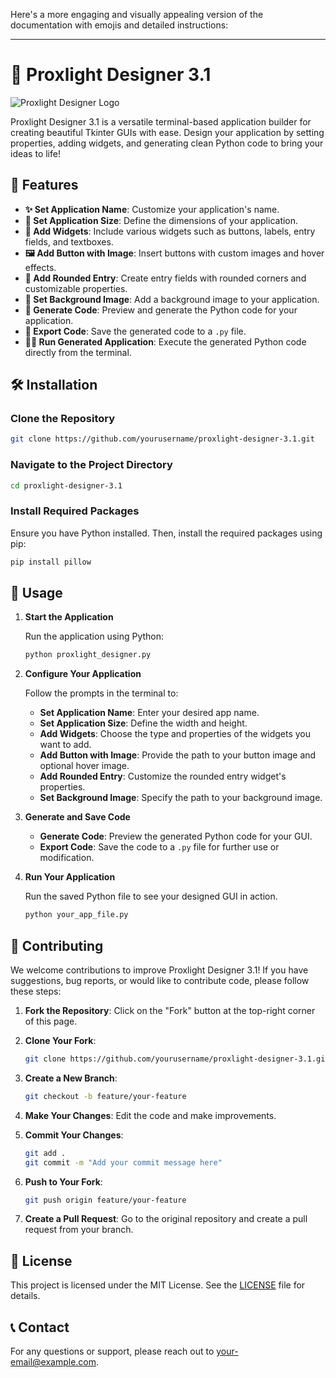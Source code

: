 Here's a more engaging and visually appealing version of the documentation with emojis and detailed instructions:

---

# 🎨 Proxlight Designer 3.1

![Proxlight Designer Logo](path/to/logo.png)

Proxlight Designer 3.1 is a versatile terminal-based application builder for creating beautiful Tkinter GUIs with ease. Design your application by setting properties, adding widgets, and generating clean Python code to bring your ideas to life!

## 🚀 Features

- **✨ Set Application Name**: Customize your application's name.
- **📏 Set Application Size**: Define the dimensions of your application.
- **🧩 Add Widgets**: Include various widgets such as buttons, labels, entry fields, and textboxes.
- **🖼️ Add Button with Image**: Insert buttons with custom images and hover effects.
- **🔲 Add Rounded Entry**: Create entry fields with rounded corners and customizable properties.
- **🌄 Set Background Image**: Add a background image to your application.
- **📝 Generate Code**: Preview and generate the Python code for your application.
- **💾 Export Code**: Save the generated code to a `.py` file.
- **🏃‍♂️ Run Generated Application**: Execute the generated Python code directly from the terminal.

## 🛠️ Installation

### Clone the Repository

```bash
git clone https://github.com/yourusername/proxlight-designer-3.1.git
```

### Navigate to the Project Directory

```bash
cd proxlight-designer-3.1
```

### Install Required Packages

Ensure you have Python installed. Then, install the required packages using pip:

```bash
pip install pillow
```

## 🎨 Usage

1. **Start the Application**

   Run the application using Python:

   ```bash
   python proxlight_designer.py
   ```

2. **Configure Your Application**

   Follow the prompts in the terminal to:
   
   - **Set Application Name**: Enter your desired app name.
   - **Set Application Size**: Define the width and height.
   - **Add Widgets**: Choose the type and properties of the widgets you want to add.
   - **Add Button with Image**: Provide the path to your button image and optional hover image.
   - **Add Rounded Entry**: Customize the rounded entry widget's properties.
   - **Set Background Image**: Specify the path to your background image.

3. **Generate and Save Code**

   - **Generate Code**: Preview the generated Python code for your GUI.
   - **Export Code**: Save the code to a `.py` file for further use or modification.

4. **Run Your Application**

   Run the saved Python file to see your designed GUI in action.

   ```bash
   python your_app_file.py
   ```

## 🤝 Contributing

We welcome contributions to improve Proxlight Designer 3.1! If you have suggestions, bug reports, or would like to contribute code, please follow these steps:

1. **Fork the Repository**: Click on the "Fork" button at the top-right corner of this page.
2. **Clone Your Fork**: 

   ```bash
   git clone https://github.com/yourusername/proxlight-designer-3.1.git
   ```

3. **Create a New Branch**: 

   ```bash
   git checkout -b feature/your-feature
   ```

4. **Make Your Changes**: Edit the code and make improvements.
5. **Commit Your Changes**:

   ```bash
   git add .
   git commit -m "Add your commit message here"
   ```

6. **Push to Your Fork**:

   ```bash
   git push origin feature/your-feature
   ```

7. **Create a Pull Request**: Go to the original repository and create a pull request from your branch.

## 📜 License

This project is licensed under the MIT License. See the [LICENSE](LICENSE) file for details.

## 📞 Contact

For any questions or support, please reach out to [your-email@example.com](mailto:your-email@example.com).
